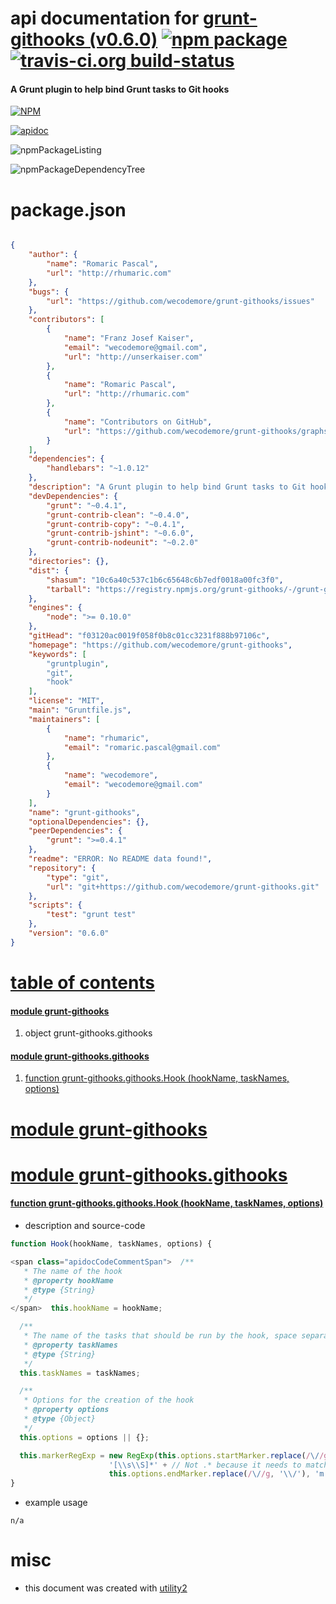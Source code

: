 # api documentation for  [grunt-githooks (v0.6.0)](https://github.com/wecodemore/grunt-githooks)  [![npm package](https://img.shields.io/npm/v/npmdoc-grunt-githooks.svg?style=flat-square)](https://www.npmjs.org/package/npmdoc-grunt-githooks) [![travis-ci.org build-status](https://api.travis-ci.org/npmdoc/node-npmdoc-grunt-githooks.svg)](https://travis-ci.org/npmdoc/node-npmdoc-grunt-githooks)
#### A Grunt plugin to help bind Grunt tasks to Git hooks

[![NPM](https://nodei.co/npm/grunt-githooks.png?downloads=true)](https://www.npmjs.com/package/grunt-githooks)

[![apidoc](https://npmdoc.github.io/node-npmdoc-grunt-githooks/build/screenCapture.buildNpmdoc.browser._2Fhome_2Ftravis_2Fbuild_2Fnpmdoc_2Fnode-npmdoc-grunt-githooks_2Ftmp_2Fbuild_2Fapidoc.html.png)](https://npmdoc.github.io/node-npmdoc-grunt-githooks/build/apidoc.html)

![npmPackageListing](https://npmdoc.github.io/node-npmdoc-grunt-githooks/build/screenCapture.npmPackageListing.svg)

![npmPackageDependencyTree](https://npmdoc.github.io/node-npmdoc-grunt-githooks/build/screenCapture.npmPackageDependencyTree.svg)



# package.json

```json

{
    "author": {
        "name": "Romaric Pascal",
        "url": "http://rhumaric.com"
    },
    "bugs": {
        "url": "https://github.com/wecodemore/grunt-githooks/issues"
    },
    "contributors": [
        {
            "name": "Franz Josef Kaiser",
            "email": "wecodemore@gmail.com",
            "url": "http://unserkaiser.com"
        },
        {
            "name": "Romaric Pascal",
            "url": "http://rhumaric.com"
        },
        {
            "name": "Contributors on GitHub",
            "url": "https://github.com/wecodemore/grunt-githooks/graphs/contributors"
        }
    ],
    "dependencies": {
        "handlebars": "~1.0.12"
    },
    "description": "A Grunt plugin to help bind Grunt tasks to Git hooks",
    "devDependencies": {
        "grunt": "~0.4.1",
        "grunt-contrib-clean": "~0.4.0",
        "grunt-contrib-copy": "~0.4.1",
        "grunt-contrib-jshint": "~0.6.0",
        "grunt-contrib-nodeunit": "~0.2.0"
    },
    "directories": {},
    "dist": {
        "shasum": "10c6a40c537c1b6c65648c6b7edf0018a00fc3f0",
        "tarball": "https://registry.npmjs.org/grunt-githooks/-/grunt-githooks-0.6.0.tgz"
    },
    "engines": {
        "node": ">= 0.10.0"
    },
    "gitHead": "f03120ac0019f058f0b8c01cc3231f888b97106c",
    "homepage": "https://github.com/wecodemore/grunt-githooks",
    "keywords": [
        "gruntplugin",
        "git",
        "hook"
    ],
    "license": "MIT",
    "main": "Gruntfile.js",
    "maintainers": [
        {
            "name": "rhumaric",
            "email": "romaric.pascal@gmail.com"
        },
        {
            "name": "wecodemore",
            "email": "wecodemore@gmail.com"
        }
    ],
    "name": "grunt-githooks",
    "optionalDependencies": {},
    "peerDependencies": {
        "grunt": ">=0.4.1"
    },
    "readme": "ERROR: No README data found!",
    "repository": {
        "type": "git",
        "url": "git+https://github.com/wecodemore/grunt-githooks.git"
    },
    "scripts": {
        "test": "grunt test"
    },
    "version": "0.6.0"
}
```



# <a name="apidoc.tableOfContents"></a>[table of contents](#apidoc.tableOfContents)

#### [module grunt-githooks](#apidoc.module.grunt-githooks)
1.  object <span class="apidocSignatureSpan">grunt-githooks.</span>githooks

#### [module grunt-githooks.githooks](#apidoc.module.grunt-githooks.githooks)
1.  [function <span class="apidocSignatureSpan">grunt-githooks.githooks.</span>Hook (hookName, taskNames, options)](#apidoc.element.grunt-githooks.githooks.Hook)



# <a name="apidoc.module.grunt-githooks"></a>[module grunt-githooks](#apidoc.module.grunt-githooks)



# <a name="apidoc.module.grunt-githooks.githooks"></a>[module grunt-githooks.githooks](#apidoc.module.grunt-githooks.githooks)

#### <a name="apidoc.element.grunt-githooks.githooks.Hook"></a>[function <span class="apidocSignatureSpan">grunt-githooks.githooks.</span>Hook (hookName, taskNames, options)](#apidoc.element.grunt-githooks.githooks.Hook)
- description and source-code
```javascript
function Hook(hookName, taskNames, options) {

<span class="apidocCodeCommentSpan">  /**
   * The name of the hook
   * @property hookName
   * @type {String}
   */
</span>  this.hookName = hookName;

  /**
   * The name of the tasks that should be run by the hook, space separated
   * @property taskNames
   * @type {String}
   */
  this.taskNames = taskNames;

  /**
   * Options for the creation of the hook
   * @property options
   * @type {Object}
   */
  this.options = options || {};

  this.markerRegExp = new RegExp(this.options.startMarker.replace(/\//g, '\\/') +
                      '[\\s\\S]*' + // Not .* because it needs to match \n
                      this.options.endMarker.replace(/\//g, '\\/'), 'm');
}
```
- example usage
```shell
n/a
```



# misc
- this document was created with [utility2](https://github.com/kaizhu256/node-utility2)
